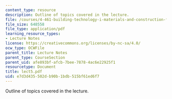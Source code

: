 ```yaml
---
content_type: resource
description: Outline of topics covered in the lecture.
file: /courses/4-461-building-technology-i-materials-and-construction-fall-2004/e7d3d435502db90b1bdb515bf61ed6f7_lect5.pdf
file_size: 648558
file_type: application/pdf
learning_resource_types:
- Lecture Notes
license: https://creativecommons.org/licenses/by-nc-sa/4.0/
ocw_type: OCWFile
parent_title: Lecture Notes
parent_type: CourseSection
parent_uid: afe893bf-afcb-7bee-7878-4ac6e22925f1
resourcetype: Document
title: lect5.pdf
uid: e7d3d435-502d-b90b-1bdb-515bf61ed6f7
---
```

Outline of topics covered in the lecture.